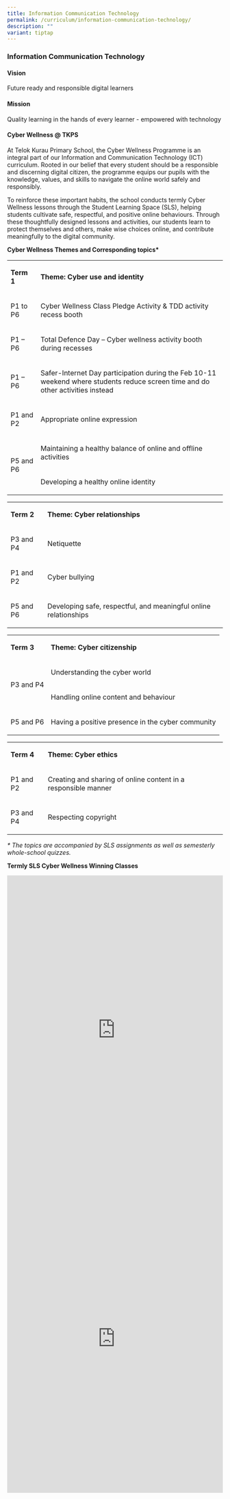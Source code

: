 ```yaml
---
title: Information Communication Technology
permalink: /curriculum/information-communication-technology/
description: ""
variant: tiptap
---
```

<h3><strong>Information Communication Technology</strong></h3>
<h4><strong>Vision</strong></h4>
<p>Future ready and responsible digital&nbsp;learners</p>
<h4><strong>Mission</strong></h4>
<p>Quality learning in the hands of every learner - empowered&nbsp;with&nbsp;technology</p>
<p></p>
<h4><strong>Cyber Wellness @ TKPS</strong></h4>
<p>At Telok Kurau Primary School, the Cyber Wellness Programme is an integral
part of our Information and Communication Technology (ICT) curriculum.
Rooted in our belief that every student should be a responsible and discerning
digital citizen, the programme equips our pupils with the knowledge, values,
and skills to navigate the online world safely and responsibly.</p>
<p>To reinforce these important habits, the school conducts termly Cyber
Wellness lessons through the Student Learning Space (SLS), helping students
cultivate safe, respectful, and positive online behaviours. Through these
thoughtfully designed lessons and activities, our students learn to protect
themselves and others, make wise choices online, and contribute meaningfully
to the digital&nbsp;community.</p>
<p><strong>Cyber Wellness Themes and Corresponding topics*</strong>
</p>
<table style="minWidth: 50px">
<colgroup>
<col>
<col>
</colgroup>
<tbody>
<tr>
<td rowspan="1" colspan="1">
<p><strong>Term 1</strong>
</p>
</td>
<td rowspan="1" colspan="1">
<p><strong>Theme: Cyber use and identity</strong>
</p>
</td>
</tr>
<tr>
<td rowspan="1" colspan="1">
<p>P1 to P6</p>
</td>
<td rowspan="1" colspan="1">
<p>Cyber Wellness Class Pledge Activity &amp; TDD activity recess booth&nbsp;&nbsp;&nbsp;&nbsp;&nbsp;&nbsp;&nbsp;&nbsp;&nbsp;</p>
</td>
</tr>
<tr>
<td rowspan="1" colspan="1">
<p>P1 – P6</p>
</td>
<td rowspan="1" colspan="1">
<p>Total Defence Day – Cyber wellness activity booth during recesses</p>
</td>
</tr>
<tr>
<td rowspan="1" colspan="1">
<p>P1 – P6</p>
</td>
<td rowspan="1" colspan="1">
<p>Safer-Internet Day participation during the Feb 10-11 weekend where students
reduce screen time and do other activities instead</p>
</td>
</tr>
<tr>
<td rowspan="1" colspan="1">
<p>P1 and P2</p>
</td>
<td rowspan="1" colspan="1">
<p>Appropriate online expression</p>
</td>
</tr>
<tr>
<td rowspan="2" colspan="1">
<p>P5 and P6</p>
</td>
<td rowspan="1" colspan="1">
<p>Maintaining a healthy balance of online and offline activities</p>
</td>
</tr>
<tr>
<td rowspan="1" colspan="1">
<p>Developing a healthy online identity</p>
<p></p>
</td>
</tr>
</tbody>
</table>
<p></p>
<table style="minWidth: 50px">
<colgroup>
<col>
<col>
</colgroup>
<tbody>
<tr>
<td rowspan="1" colspan="1">
<p><strong>Term 2</strong>
</p>
</td>
<td rowspan="1" colspan="1">
<p><strong>Theme: Cyber relationships</strong>
</p>
</td>
</tr>
<tr>
<td rowspan="1" colspan="1">
<p>P3 and P4</p>
</td>
<td rowspan="1" colspan="1">
<p>Netiquette</p>
</td>
</tr>
<tr>
<td rowspan="1" colspan="1">
<p>P1 and P2</p>
</td>
<td rowspan="1" colspan="1">
<p>Cyber bullying</p>
</td>
</tr>
<tr>
<td rowspan="1" colspan="1">
<p>P5 and P6</p>
</td>
<td rowspan="1" colspan="1">
<p>Developing safe, respectful, and meaningful online relationships</p>
</td>
</tr>
</tbody>
</table>
<p></p>
<table style="minWidth: 50px">
<colgroup>
<col>
<col>
</colgroup>
<tbody>
<tr>
<td rowspan="1" colspan="1">
<p><strong>Term 3</strong>
</p>
</td>
<td rowspan="1" colspan="1">
<p><strong>Theme: Cyber citizenship</strong>
</p>
</td>
</tr>
<tr>
<td rowspan="2" colspan="1">
<p>P3 and P4</p>
</td>
<td rowspan="1" colspan="1">
<p>Understanding the cyber world</p>
</td>
</tr>
<tr>
<td rowspan="1" colspan="1">
<p>Handling online content and behaviour</p>
</td>
</tr>
<tr>
<td rowspan="1" colspan="1">
<p>P5 and P6</p>
</td>
<td rowspan="1" colspan="1">
<p>Having a positive presence in the cyber community</p>
</td>
</tr>
</tbody>
</table>
<p></p>
<table style="minWidth: 50px">
<colgroup>
<col>
<col>
</colgroup>
<tbody>
<tr>
<td rowspan="1" colspan="1">
<p><strong>Term 4</strong>
</p>
</td>
<td rowspan="1" colspan="1">
<p><strong>Theme: Cyber ethics</strong>
</p>
</td>
</tr>
<tr>
<td rowspan="1" colspan="1">
<p>P1 and P2</p>
</td>
<td rowspan="1" colspan="1">
<p>Creating and sharing of online content in a responsible manner</p>
</td>
</tr>
<tr>
<td rowspan="1" colspan="1">
<p>P3 and P4</p>
</td>
<td rowspan="1" colspan="1">
<p>Respecting copyright</p>
</td>
</tr>
</tbody>
</table>
<p><em>* The topics are accompanied by SLS assignments as well as semesterly whole-school quizzes.</em>
</p>
<p></p>
<p><strong>Termly SLS Cyber Wellness Winning&nbsp;Classes</strong>
</p>
<div class="iframe-wrapper">
<iframe height="720px" width="100%" allowfullscreen="true" frameborder="0" src="https://docs.google.com/presentation/d/e/2PACX-1vT3zUn1Ns1iQjpqmscHac2fQQJKOfr79v7ywgrIlxpvjzYZhTsDhW3XFEuL6BUC8-WFQCiwYJIrPbcs/pubembed?start=false&amp;loop=false&amp;delayms=3000"></iframe>
</div>
<div class="iframe-wrapper">
<iframe height="720px" width="100%" allowfullscreen="true" frameborder="0" src="https://docs.google.com/presentation/d/e/2PACX-1vSJMTE6J0D_yYbBBTRvaJnF1_guyUKK0CP7B4WWXKd2CoKcf97bDOblID2hcIPm-D2fD_UZRIj69JCT/pubembed?start=false&amp;loop=false&amp;delayms=3000"></iframe>
</div>
<p></p>
<p></p>
<p></p>
<p></p>